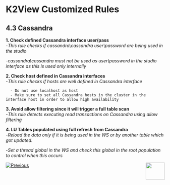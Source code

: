 # K2View Customized Rules

## 4.3	Cassandra

**1. Check defined Cassandra interface user/pass**  
   -*This rule checks if cassandra\cassandra user\password are being used in the studio*

   -*cassandra\cassandra must not be used as user\password in the studio interface as this is used only internally*

**2. Check host defined in Cassandra interfaces**  
   -*This rule checks if hosts are well defined in Cassandra interface*
   
      - Do not use localhost as host
      - Make sure to set all Cassandra hosts in the cluster in the interface host in order to allow high availability 

**3. Avoid allow filtering since it will trigger a full table scan**  
   -*This rule detects executing read transactions on Cassandra using allow filtering*

**4. LU Tables populated using full refresh from Cassandra**  
   -*Reload the data only if it is being used in the WS or by another table which got 
 updated.*
 
   -*Set a thread global in the WS and check this global in the root population to 
control when this occurs*

[![Previous](/articles/images/Previous.png)](/articles/COE/SonarQube/04_K2View_Customized_Rules/02_Java_Coding.md)[<img align="right" width="60" height="54" src="/articles/images/Next.png">](/articles/COE/SonarQube/04_K2View_Customized_Rules/04_IIDFinder.md)

